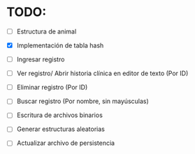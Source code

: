 # TODO:

- [ ] Estructura de animal
 
- [X] Implementación de tabla hash

- [ ] Ingresar registro

- [ ] Ver registro/ Abrir historia clínica en editor de texto (Por ID)

- [ ] Eliminar registro (Por ID)

- [ ] Buscar registro (Por nombre, sin mayúsculas)

- [ ] Escritura de archivos binarios

- [ ] Generar estructuras aleatorias

- [ ] Actualizar archivo de persistencia

